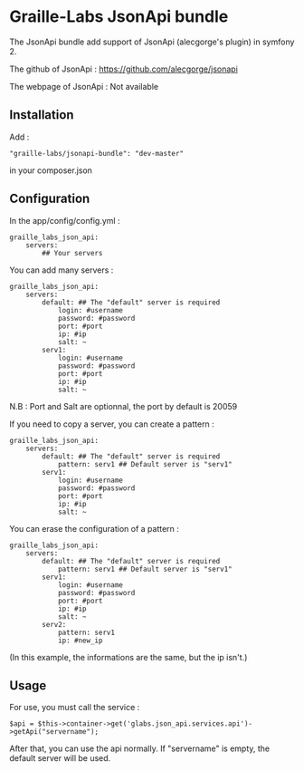Graille-Labs JsonApi bundle
=====================

The JsonApi bundle add support of JsonApi (alecgorge's plugin) in symfony 2.

The github of JsonApi : https://github.com/alecgorge/jsonapi

The webpage of JsonApi : Not available

Installation
------------
Add :

```
"graille-labs/jsonapi-bundle": "dev-master"
```

in your composer.json

Configuration
------------
In the app/config/config.yml :

```
graille_labs_json_api:
    servers:
		## Your servers
```

You can add many servers :

```
graille_labs_json_api:
    servers:
        default: ## The "default" server is required
            login: #username
            password: #password
            port: #port
            ip: #ip
            salt: ~
        serv1:
            login: #username
            password: #password
            port: #port
            ip: #ip
            salt: ~
```

N.B : Port and Salt are optionnal, the port by default is 20059

If you need to copy a server, you can create a pattern :

```
graille_labs_json_api:
    servers:
        default: ## The "default" server is required
            pattern: serv1 ## Default server is "serv1"
        serv1:
            login: #username
            password: #password
            port: #port
            ip: #ip
            salt: ~
```

You can erase the configuration of a pattern :
```
graille_labs_json_api:
    servers:
        default: ## The "default" server is required
            pattern: serv1 ## Default server is "serv1"
        serv1:
            login: #username
            password: #password
            port: #port
            ip: #ip
            salt: ~
        serv2:
            pattern: serv1
            ip: #new_ip
```

(In this example, the informations are the same, but the ip isn't.)

Usage
------------

For use, you must call the service :

```
$api = $this->container->get('glabs.json_api.services.api')->getApi("servername");
```

After that, you can use the api normally.
If "servername" is empty, the default server will be used.